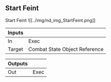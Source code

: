 ## Start Feint
Start Feint
![[../img/nd_img_StartFeint.png]]

|Inputs||
|--|--|
| In | Exec |
| Target | Combat State Object Reference |

|Outputs||
|--|--|
| Out | Exec |
